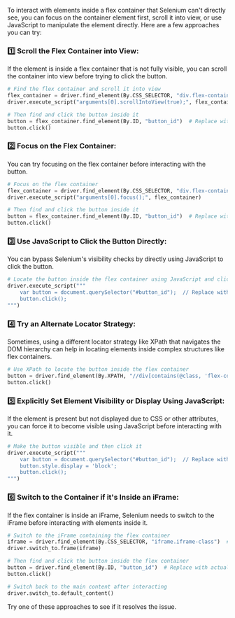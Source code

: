 To interact with elements inside a flex container that Selenium can't directly see, you can focus on the container element first, scroll it into view, or use JavaScript to manipulate the element directly. Here are a few approaches you can try:

### 1️⃣ **Scroll the Flex Container into View:**

If the element is inside a flex container that is not fully visible, you can scroll the container into view before trying to click the button.

```python
# Find the flex container and scroll it into view
flex_container = driver.find_element(By.CSS_SELECTOR, "div.flex-container-class")  # Replace with actual selector
driver.execute_script("arguments[0].scrollIntoView(true);", flex_container)

# Then find and click the button inside it
button = flex_container.find_element(By.ID, "button_id")  # Replace with actual button ID
button.click()
```

### 2️⃣ **Focus on the Flex Container:**

You can try focusing on the flex container before interacting with the button.

```python
# Focus on the flex container
flex_container = driver.find_element(By.CSS_SELECTOR, "div.flex-container-class")  # Replace with actual selector
driver.execute_script("arguments[0].focus();", flex_container)

# Then find and click the button inside it
button = flex_container.find_element(By.ID, "button_id")  # Replace with actual button ID
button.click()
```

### 3️⃣ **Use JavaScript to Click the Button Directly:**

You can bypass Selenium's visibility checks by directly using JavaScript to click the button.

```python
# Locate the button inside the flex container using JavaScript and click it
driver.execute_script("""
    var button = document.querySelector("#button_id");  // Replace with actual selector
    button.click();
""")
```

### 4️⃣ **Try an Alternate Locator Strategy:**

Sometimes, using a different locator strategy like XPath that navigates the DOM hierarchy can help in locating elements inside complex structures like flex containers.

```python
# Use XPath to locate the button inside the flex container
button = driver.find_element(By.XPATH, "//div[contains(@class, 'flex-container-class')]//button[@id='button_id']")  # Replace with actual selectors
button.click()
```

### 5️⃣ **Explicitly Set Element Visibility or Display Using JavaScript:**

If the element is present but not displayed due to CSS or other attributes, you can force it to become visible using JavaScript before interacting with it.

```python
# Make the button visible and then click it
driver.execute_script("""
    var button = document.querySelector("#button_id");  // Replace with actual selector
    button.style.display = 'block';
    button.click();
""")
```

### 6️⃣ **Switch to the Container if it's Inside an iFrame:**

If the flex container is inside an iFrame, Selenium needs to switch to the iFrame before interacting with elements inside it.

```python
# Switch to the iFrame containing the flex container
iframe = driver.find_element(By.CSS_SELECTOR, "iframe.iframe-class")  # Replace with actual iFrame selector
driver.switch_to.frame(iframe)

# Then find and click the button inside the flex container
button = driver.find_element(By.ID, "button_id")  # Replace with actual button ID
button.click()

# Switch back to the main content after interacting
driver.switch_to.default_content()
```

Try one of these approaches to see if it resolves the issue.
